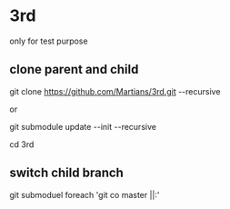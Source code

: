 # 3rd
only for test purpose

## clone parent and child
git clone https://github.com/Martians/3rd.git --recursive

or

git submodule update --init --recursive

cd 3rd

## switch child branch
git submoduel foreach 'git co master ||:'
